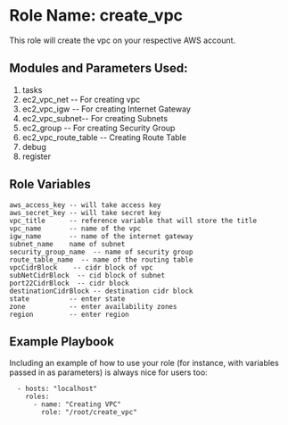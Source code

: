 Role Name: create_vpc
=========

This role will create the vpc on your respective AWS account.


Modules and Parameters Used:
------------

1. tasks         
2. ec2_vpc_net   -- For creating vpc
3. ec2_vpc_igw   -- For creating Internet Gateway
4. ec2_vpc_subnet-- For creating Subnets
5. ec2_group     -- For creating Security Group
6. ec2_vpc_route_table  -- Creating Route Table
7. debug
8. register


Role Variables
--------------
```
aws_access_key -- will take access key
aws_secret_key -- will take secret key
vpc_title      -- reference variable that will store the title
vpc_name       -- name of the vpc
igw_name       -- name of the internet gateway
subnet_name    name of subnet
security_group_name  -- name of security group
route_table_name  -- name of the routing table
vpcCidrBlock    -- cidr block of vpc
subNetCidrBlock  -- cid block of subnet
port22CidrBlock  -- cidr block
destinationCidrBlock -- destination cidr block
state          -- enter state
zone           -- enter availability zones
region         -- enter region
```


Example Playbook
----------------

Including an example of how to use your role (for instance, with variables passed in as parameters) is always nice for users too:

      - hosts: "localhost"
        roles:
          - name: "Creating VPC"
            role: "/root/create_vpc" 
